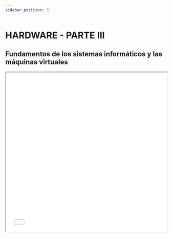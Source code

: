 ```yaml
---
sidebar_position: 5
---
```



# HARDWARE - PARTE III

## Fundamentos de los sistemas informáticos y las máquinas virtuales

<div>
    <iframe src="/hardware/pdf/UT1 - PARTE III Almacenamiento - Expansión - Periféricos.pdf" width="100%" height="500px" />
</div>


